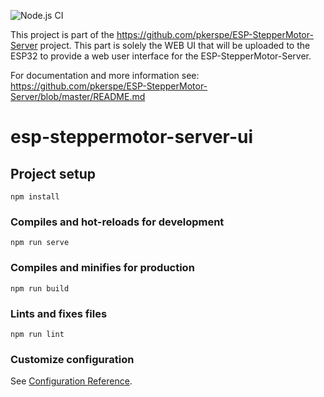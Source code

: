 ![Node.js CI](https://github.com/pkerspe/ESP-StepperMotor-Server-UI/workflows/Node.js%20CI/badge.svg)

This project is part of the https://github.com/pkerspe/ESP-StepperMotor-Server project.
This part is solely the WEB UI that will be uploaded to the ESP32 to provide a web user interface for the ESP-StepperMotor-Server.

For documentation and more information see: 
https://github.com/pkerspe/ESP-StepperMotor-Server/blob/master/README.md

# esp-steppermotor-server-ui

## Project setup
```
npm install
```

### Compiles and hot-reloads for development
```
npm run serve
```

### Compiles and minifies for production
```
npm run build
```

### Lints and fixes files
```
npm run lint
```

### Customize configuration
See [Configuration Reference](https://cli.vuejs.org/config/).
